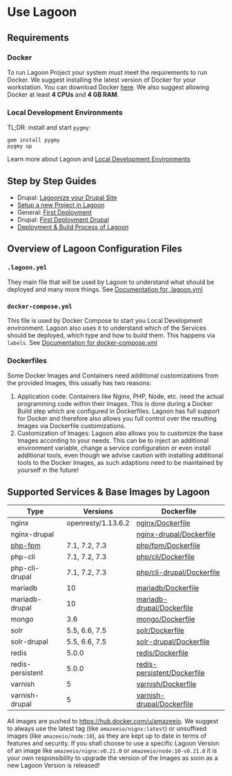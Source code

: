 # Use Lagoon

## Requirements

### Docker

To run Lagoon Project your system must meet the requirements to run Docker. We suggest installing the latest version of Docker for your workstation. You can download Docker [here](https://www.docker.com/get-docker). We also suggest allowing Docker at least **4 CPUs** and **4 GB RAM**.

### Local Development Environments

TL;DR: install and start `pygmy`:

    gem install pygmy
    pygmy up

Learn more about Lagoon and [Local Development Environments](./local_development_environments.md)

## Step by Step Guides

- Drupal: [Lagoonize your Drupal Site](./drupal/lagoonize.md)
- [Setup a new Project in Lagoon](./setup_project.md)
- General: [First Deployment](./first_deployment.md)
- Drupal: [First Deployment Drupal](./drupal/first_deployment.md)
- [Deployment & Build Process of Lagoon](./build_deploy_process.md)

## Overview of Lagoon Configuration Files

### `.lagoon.yml`

They main file that will be used by Lagoon to understand what should be deployed and many more things. See [Documentation for .lagoon.yml](/using_lagoon/lagoon_yml.md)

### `docker-compose.yml`

This file is used by Docker Compose to start you Local Development environment. Lagoon also uses it to understand which of the Services should be deployed, which type and how to build them. This happens via `labels`. See [Documentation for docker-compose.yml](/using_lagoon/docker-compose_yml.md)

### Dockerfiles

Some Docker Images and Containers need additional customizations from the provided Images, this usually has two reasons:
1. Application code: Containers like Nginx, PHP, Node, etc. need the actual programming code within their Images. This is done during a Docker Build step which are configured in Dockerfiles. Lagoon has full support for Docker and therefore also allows you full control over the resulting Images via Dockerfile customizations.
2. Customization of Images: Lagoon also allows you to customize the base Images according to your needs. This can be to inject an additional environment variable, change a service configuration or even install additional tools, even though we advise caution with installing additional tools to the Docker Images, as such adaptions need to be maintained by yourself in the future!

## Supported Services & Base Images by Lagoon

| Type           | Versions           | Dockerfile                                                                                                   |
| ---------------| -------------------| -------------------------------------------------------------------------------------------------------------|
| nginx | openresty/1.13.6.2 | [nginx/Dockerfile](https://github.com/amazeeio/lagoon/blob/master/images/nginx/Dockerfile) |
| nginx-drupal | | [nginx-drupal/Dockerfile](https://github.com/amazeeio/lagoon/blob/master/images/nginx-drupal/Dockerfile) |
| [php-fpm](docker_images/php-fpm.md) | 7.1, 7.2, 7.3 | [php/fpm/Dockerfile](https://github.com/amazeeio/lagoon/blob/master/images/php/fpm/Dockerfile) |
| php-cli | 7.1, 7.2, 7.3 | [php/cli/Dockerfile](https://github.com/amazeeio/lagoon/blob/master/images/php/cli/Dockerfile) |
| php-cli-drupal | 7.1, 7.2, 7.3 | [php/cli-drupal/Dockerfile](https://github.com/amazeeio/lagoon/blob/master/images/php/cli-drupal/Dockerfile) |
| mariadb | 10 | [mariadb/Dockerfile](https://github.com/amazeeio/lagoon/blob/master/images/mariadb/Dockerfile) |
| mariadb-drupal | 10 | [mariadb-drupal/Dockerfile](https://github.com/amazeeio/lagoon/blob/master/images/mariadb-drupal/Dockerfile) |
| mongo | 3.6 | [mongo/Dockerfile](https://github.com/amazeeio/lagoon/blob/master/images/mongo/Dockerfile) |
| solr | 5.5, 6.6, 7.5 | [solr/Dockerfile](https://github.com/amazeeio/lagoon/blob/master/images/solr-drupal/Dockerfile) |
| solr-drupal | 5.5, 6.6, 7.5 | [solr-drupal/Dockerfile](https://github.com/amazeeio/lagoon/blob/master/images/solr-drupal/Dockerfile)|
| redis | 5.0.0 | [redis/Dockerfile](https://github.com/amazeeio/lagoon/blob/master/images/redis/Dockerfile) |
| redis-persistent | 5.0.0 | [redis-persistent/Dockerfile](https://github.com/amazeeio/lagoon/blob/master/images/redis-persistent/Dockerfile) |
| varnish | 5 | [varnish/Dockerfile](https://github.com/amazeeio/lagoon/blob/master/images/varnish/Dockerfile) |
| varnish-drupal | 5 | [varnish-drupal/Dockerfile](https://github.com/amazeeio/lagoon/blob/master/images/varnish-drupal/Dockerfile) |

All images are pushed to https://hub.docker.com/u/amazeeio.
We suggest to always use the latest tag (like `amazeeio/nignx:latest`) or unsuffixed images (like `amazeeio/node:10`), as they are kept up to date in terms of features and security. If you shall choose to use a specific Lagoon Version of an image like `amazeeio/nignx:v0.21.0` or `amazeeio/node:10-v0.21.0` it is your own responsibility to upgrade the version of the Images as soon as a new Lagoon Version is released!
